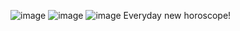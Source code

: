 ![image](https://github.com/user-attachments/assets/72cef346-132a-4f61-a0d2-cd520a4c1938)
![image](https://github.com/user-attachments/assets/fdacd515-9896-44e0-8fc3-8cb4126120fc)
![image](https://github.com/user-attachments/assets/9f4c95dd-7f59-4795-9b4c-57cd88f5e1e3)
Everyday new horoscope!
